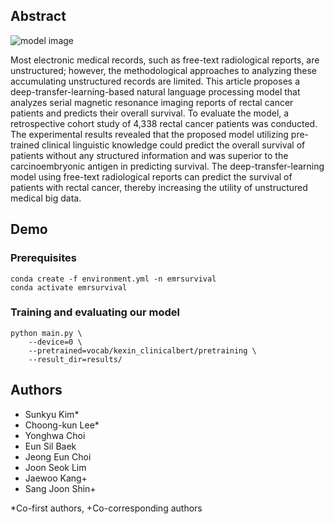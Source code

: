 ## Abstract

![model image](fig1.png)

Most electronic medical records, such as free-text radiological reports, are unstructured; however, the methodological approaches to analyzing these accumulating unstructured records are limited. This article proposes a deep-transfer-learning-based natural language processing model that analyzes serial magnetic resonance imaging reports of rectal cancer patients and predicts their overall survival. To evaluate the model, a retrospective cohort study of 4,338 rectal cancer patients was conducted. The experimental results revealed that the proposed model utilizing pre-trained clinical linguistic knowledge could predict the overall survival of patients without any structured information and was superior to the carcinoembryonic antigen in predicting survival. The deep-transfer-learning model using free-text radiological reports can predict the survival of patients with rectal cancer, thereby increasing the utility of unstructured medical big data.

## Demo

### Prerequisites
```
conda create -f environment.yml -n emrsurvival
conda activate emrsurvival
```

### Training and evaluating our model

```
python main.py \
    --device=0 \
    --pretrained=vocab/kexin_clinicalbert/pretraining \
    --result_dir=results/
```

## Authors
* Sunkyu Kim*
* Choong-kun Lee* 
* Yonghwa Choi
* Eun Sil Baek
* Jeong Eun Choi
* Joon Seok Lim
* Jaewoo Kang+
* Sang Joon Shin+

*Co-first authors, +Co-corresponding authors

